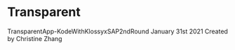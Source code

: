 # Transparent
TransparentApp-KodeWithKlossyxSAP2ndRound
January 31st 2021 
Created by Christine Zhang 
